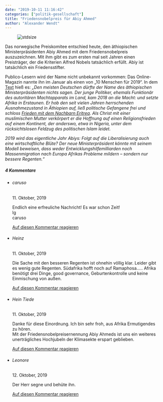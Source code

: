 ```yaml
---
date: "2019-10-11 11:16:42"
categories: ["politik-gesellschaft"]
title: "Friedensnobelpreis für Abiy Ahmed"
author: "Alexander Wendt"
---
```



<figure>
<img src="https://www.publicomag.com/wp-content/uploads/2019/01/Abiy-Ahmed.jpg" alt=stdsize>
</figure>


Das norwegische Preiskomitee entschied heute, den äthiopischen Ministerpräsidenten Abiy Ahmed mit dem Friedensnobelpreis auszuzeichnen. Mit ihm gibt es zum ersten mal seit Jahren einen Preisträger, der die Kriterien Alfred Nobels tatsächlich erfüllt. Abiy ist tatsächlich ein Friedensstifter.

<!--more-->

Publico-Lesern wird der Name nicht unbekannt vorkommen: Das Online-Magazin nannte ihn im Januar als einen von „10 Menschen für 2019“. In dem <a href="https://www.publicomag.com/2019/01/zehn-menschen-fuer-2019/?fbclid=IwAR1zbEJVgA2JzuczMs-eAeNU1jCFkPsQ3vFR9FWFHHpahKsWp_RknrI3wMQ">Text</a> hieß es: _„Den meisten Deutschen dürfte der Name des äthiopischen Ministerpräsidenten nichts sagen. Der junge Politiker, ehemals Funktionär des autoritären Machtapparats im Land, kam 2018 an die Macht: und setzte Afrika in Erstaunen. Er hob den seit vielen Jahren herrschenden Ausnahmezustand in Äthiopien auf, ließ politische Gefangene frei und schloss <a href="https://edition.cnn.com/2018/12/31/africa/abiy-ahmed-ethiopia-2018-analysis-intl/index.html">Frieden mit dem Nachbarn Eritrea</a>. Als Christ mit einer muslimischen Mutter verkörpert er die Hoffnung auf einen Religionsfrieden auf einem Kontinent, der anderswo, etwa in Nigeria, unter dem rücksichtslosen Feldzug des politischen Islam leidet._

_2019 wird das eigentliche Jahr Abiys: Folgt auf die Liberalisierung auch eine wirtschaftliche Blüte? Der neue Ministerpräsident könnte mit seinem Modell beweisen, dass weder Entwicklungshilfemilliarden noch Massenmigration nach Europa Afrikas Probleme mildern – sondern nur bessere Regenten.“_
<!--more-->
<h5 class="comments-h">
4 Kommentare </h5>
<ul class="commentlist">
<li class="comment even thread-even depth-1 clearfix" id="li-comment-17567">
<h6 class="author">caruso</h6> <span class="date">11. Oktober, 2019</span>



Endlich eine erfreuliche Nachricht! Es war schon Zeit!<br>
lg<br>
caruso

<a rel="nofollow" class="comment-reply-link" href="#comment-17567" data-commentid="17567" data-postid="9847" data-belowelement="comment-17567" data-respondelement="respond" data-replyto="Antworte auf caruso" aria-label="Antworte auf caruso">Auf diesen Kommentar reagieren</a> 


</li>
<li class="comment odd alt thread-odd thread-alt depth-1 clearfix" id="li-comment-17580">
<h6 class="author">Heinz</h6> <span class="date">11. Oktober, 2019</span>



Die Sache mit den besseren Regenten ist ohnehin völlig klar. Leider gibt es wenig gute Regenten. Südafrika hofft noch auf Ramaphosa&#8230;.. Afrika benötigt drei Dinge, good governance, Geburtenkontrolle und keine Einmischung von außen.

<a rel="nofollow" class="comment-reply-link" href="#comment-17580" data-commentid="17580" data-postid="9847" data-belowelement="comment-17580" data-respondelement="respond" data-replyto="Antworte auf Heinz" aria-label="Antworte auf Heinz">Auf diesen Kommentar reagieren</a> 


</li>
<li class="comment even thread-even depth-1 clearfix" id="li-comment-17615">
<h6 class="author">Hein Tiede</h6> <span class="date">11. Oktober, 2019</span>



Danke für diese Einordnung. Ich bin sehr froh, aus Afrika Ermutigendes zu hören.<br>
Mit der Friedensnobelpreisernennung Abiy Ahmeds ist uns ein weiteres unerträgliches Hochjubeln der Klimasekte erspart geblieben.

<a rel="nofollow" class="comment-reply-link" href="#comment-17615" data-commentid="17615" data-postid="9847" data-belowelement="comment-17615" data-respondelement="respond" data-replyto="Antworte auf Hein Tiede" aria-label="Antworte auf Hein Tiede">Auf diesen Kommentar reagieren</a> 


</li>
<li class="comment odd alt thread-odd thread-alt depth-1 clearfix" id="li-comment-17727">
<h6 class="author">Leonore</h6> <span class="date">12. Oktober, 2019</span>



Der Herr segne und behüte ihn.

<a rel="nofollow" class="comment-reply-link" href="#comment-17727" data-commentid="17727" data-postid="9847" data-belowelement="comment-17727" data-respondelement="respond" data-replyto="Antworte auf Leonore" aria-label="Antworte auf Leonore">Auf diesen Kommentar reagieren</a> 


</li>
</ul>
